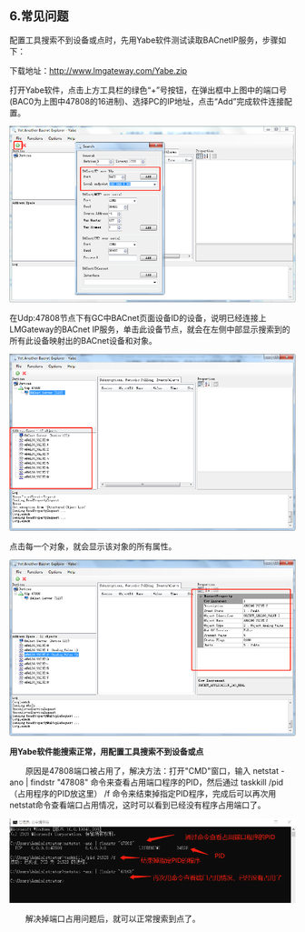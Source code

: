 ## 6.常见问题

配置工具搜索不到设备或点时，先用Yabe软件测试读取BACnetIP服务，步骤如下：

下载地址：http://www.lmgateway.com/Yabe.zip

打开Yabe软件，点击上方工具栏的绿色“+”号按钮，在弹出框中上图中的端口号(BAC0为上图中47808的16进制)、选择PC的IP地址，点击“Add”完成软件连接配置。

![BACnet示例图2](assets/BACnet%E7%A4%BA%E4%BE%8B%E5%9B%BE2.png)

在Udp:47808节点下有GC中BACnet页面设备ID的设备，说明已经连接上LMGateway的BACnet IP服务，单击此设备节点，就会在左侧中部显示搜索到的所有此设备映射出的BACnet设备和对象。

![BACnet示例图3](assets/BACnet%E7%A4%BA%E4%BE%8B%E5%9B%BE3.png)

点击每一个对象，就会显示该对象的所有属性。

![BACnet示例图4](assets/BACnet%E7%A4%BA%E4%BE%8B%E5%9B%BE4.png)



**用Yabe软件能搜索正常，用配置工具搜索不到设备或点**

　　原因是47808端口被占用了，解决方法：打开"CMD"窗口，输入 netstat -ano | findstr "47808" 命令来查看占用端口程序的PID，然后通过 taskkill /pid （占用程序的PID放这里） /f  命令来结束掉指定PID程序，完成后可以再次用netstat命令查看端口占用情况，这时可以看到已经没有程序占用端口了。

![netstat_pid](assets/netstat_pid.png)

　　解决掉端口占用问题后，就可以正常搜索到点了。